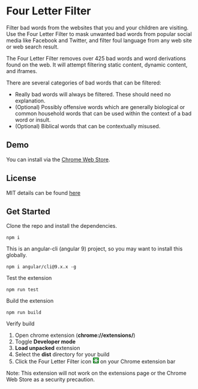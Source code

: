 # Four Letter Filter

Filter bad words from the websites that you and your children are visiting. Use the Four Letter Filter to mask unwanted bad words from popular social media like Facebook and Twitter, and filter foul language from any web site or web search result.

The Four Letter Filter removes over 425 bad words and word derivations found on the web. It will attempt filtering static content, dynamic content, and iframes. 

There are several categories of bad words that can be filtered:
* Really bad words will always be filtered. These should need no explanation.
* (Optional) Possibly offensive words which are generally biological or common household words that can be used within the context of a bad word or insult.
* (Optional) Biblical words that can be contextually misused.

## Demo

You can install via the [Chrome Web Store](https://chrome.google.com/webstore/detail/four-letter-filter/idchbmdbmcbmfeldjfkgailpngdcdbho).

## License

MIT details can be found [here](license.md)

## Get Started

Clone the repo and install the dependencies.

```
npm i
```

This is an angular-cli (angular 9) project, so you may want to install this globally.

```
npm i angular/cli@9.x.x -g
```

Test the extension

```
npm run test
```

Build the extension

```
npm run build
```

Verify build

1. Open chrome extension (**chrome://extensions/**)
2. Toggle **Developer mode**
3. **Load unpacked** extension
4. Select the **dist** directory for your build
5. Click the Four Letter Filter icon ![alt text](git_images/icon16.png "Four Letter Filter icon") on your Chrome extension bar 


Note: This extension will not work on the extensions page or the Chrome Web Store as a security precaution.
